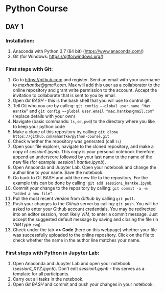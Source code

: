 # Python Course

## DAY 1

### Installation:

1) Anaconda with Python 3.7 (64 bit) (https://www.anaconda.com/)
2) Git (for Windows: https://gitforwindows.org/)

### First steps with Git:

1) Go to https://github.com and register. Send an email with your username to *maxhantke@gmail.com*. Max will add this user as a collaborator to the online repository and grant write permission to the account. Accept the invitation to collaborate that is sent to you by email.
2) Open *Git BASH* - this is the bash shell that you will use to control git.
3) Tell Git who you are by calling: ``git config —-global user.name “Max Hantke”`` and ``git config —-global user.email “max.hantke@gmail.com”`` (replace details with your own)
4) Navigate (basic commands: ``ls``, ``cd``, ``pwd``) to the directory where you like to keep your python code
5) Make a clone of this repository by calling: ``git clone https://github.com/mhantke/python-course.git``
6) Check whether the repository was generated (call ``ls``)
7) Open your file explorer, navigate to the cloned repository, and make a copy of *session1.ipynb*. This copy is your personal notebook therefore append an underscore followed by your last name to the name of the new file (for example: *session1_hantke.ipynb*).
9) Open Anaconda and Jupyter Lab. Open your notebook and change the author line to your name. Save the notebook.
10) Go back to Git BASH and add the new file to the repository. For the example this can be done by calling: ``git add session1_hantke.ipynb``.
11) Commit your change to the repository by calling: ``git commit -a -m "added a new file"``.
12) Pull the most recent version from *Github* by calling ``git pull``.
13) Push your changes to the *Github* server by calling: ``git push``. You will be asked to enter your Github account credentials. You may be redirected into an editor session, most likely *VIM*, to enter a commit message. Just accept the suggested default message by saving and closing the file (in *VIM* type ``:wq``).
14) Check under the tab **<> Code** (here on this webpage) whether your file was successfully uploaded to the online repository. Click on the file to check whether the name in the author line matches your name.

### First steps with Python in Jupyter Lab:

1) Open Anaconda and Jupyter Lab and open your notebook (*session1_XYZ.ipynb*). Don't edit *session1.ipynb* - this serves as a template for all participants. 
2) Carry out all tasks in the notebook.
3) Open *Git BASH* and commit and push your changes in your notebook.
